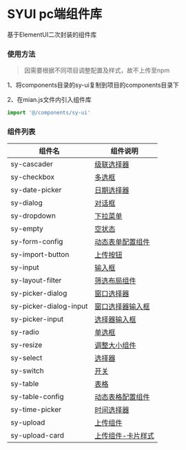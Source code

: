 SYUI pc端组件库
===========================
基于ElementUI二次封装的组件库

### 使用方法

> 因需要根据不同项目调整配置及样式，故不上传至npm

1、将components目录的sy-ui复制到项目的components目录下

2、在mian.js文件内引入组件库

```js
import '@/components/sy-ui'
```

### 组件列表

|组件名|组件说明|
|---|---|
|sy-cascader|[级联选择器](https://github.com/i-yxs/sy-ui-pc/tree/main/components/sy-ui/components/sy-cascader/README.md)|
|sy-checkbox|[多选框](https://github.com/i-yxs/sy-ui-pc/tree/main/components/sy-ui/components/sy-checkbox/README.md)|
|sy-date-picker|[日期选择器](https://github.com/i-yxs/sy-ui-pc/tree/main/components/sy-ui/components/sy-date-picker/README.md)|
|sy-dialog|[对话框](https://github.com/i-yxs/sy-ui-pc/tree/main/components/sy-ui/components/sy-dialog/README.md)|
|sy-dropdown|[下拉菜单](https://github.com/i-yxs/sy-ui-pc/tree/main/components/sy-ui/components/sy-dropdown/README.md)|
|sy-empty|[空状态](https://github.com/i-yxs/sy-ui-pc/tree/main/components/sy-ui/components/sy-empty/README.md)|
|sy-form-config|[动态表单配置组件](https://github.com/i-yxs/sy-ui-pc/tree/main/components/sy-ui/components/sy-form-config/README.md)|
|sy-import-button|[上传按钮](https://github.com/i-yxs/sy-ui-pc/tree/main/components/sy-ui/components/sy-import-button/README.md)|
|sy-input|[输入框](https://github.com/i-yxs/sy-ui-pc/tree/main/components/sy-ui/components/sy-input/README.md)|
|sy-layout-filter|[筛选布局组件](https://github.com/i-yxs/sy-ui-pc/tree/main/components/sy-ui/components/sy-layout-filter/README.md)|
|sy-picker-dialog|[窗口选择器](https://github.com/i-yxs/sy-ui-pc/tree/main/components/sy-ui/components/sy-picker-dialog/README.md)|
|sy-picker-dialog-input|[窗口选择器输入框](https://github.com/i-yxs/sy-ui-pc/tree/main/components/sy-ui/components/sy-picker-dialog-input/README.md)|
|sy-picker-input|[选择器输入框](https://github.com/i-yxs/sy-ui-pc/tree/main/components/sy-ui/components/sy-picker-input/README.md)|
|sy-radio|[单选框](https://github.com/i-yxs/sy-ui-pc/tree/main/components/sy-ui/components/sy-radio/README.md)|
|sy-resize|[调整大小组件](https://github.com/i-yxs/sy-ui-pc/tree/main/components/sy-ui/components/sy-resize/README.md)|
|sy-select|[选择器](https://github.com/i-yxs/sy-ui-pc/tree/main/components/sy-ui/components/sy-select/README.md)|
|sy-switch|[开关](https://github.com/i-yxs/sy-ui-pc/tree/main/components/sy-ui/components/sy-switch/README.md)|
|sy-table|[表格](https://github.com/i-yxs/sy-ui-pc/tree/main/components/sy-ui/components/sy-table/README.md)|
|sy-table-config|[动态表格配置组件](https://github.com/i-yxs/sy-ui-pc/tree/main/components/sy-ui/components/sy-table-config/README.md)|
|sy-time-picker|[时间选择器](https://github.com/i-yxs/sy-ui-pc/tree/main/components/sy-ui/components/sy-time-picker/README.md)|
|sy-upload|[上传组件](https://github.com/i-yxs/sy-ui-pc/tree/main/components/sy-ui/components/sy-upload/README.md)|
|sy-upload-card|[上传组件-卡片样式](https://github.com/i-yxs/sy-ui-pc/tree/main/components/sy-ui/components/sy-upload-card/README.md)|
